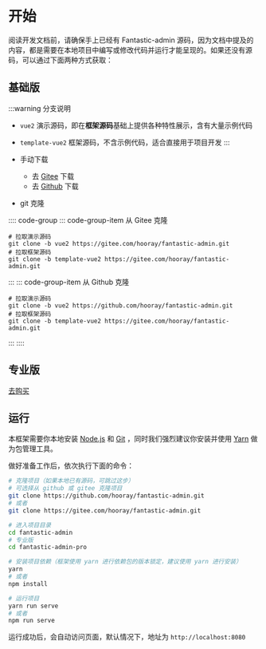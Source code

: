 # 开始

阅读开发文档前，请确保手上已经有 Fantastic-admin 源码，因为文档中提及的内容，都是需要在本地项目中编写或修改代码并运行才能呈现的。如果还没有源码，可以通过下面两种方式获取：

## 基础版

:::warning 分支说明
- `vue2` 演示源码，即在**框架源码**基础上提供各种特性展示，含有大量示例代码
- `template-vue2` 框架源码，不含示例代码，适合直接用于项目开发
:::

- 手动下载
  - 去 [Gitee](https://gitee.com/hooray/fantastic-admin) 下载
  - 去 [Github](https://github.com/hooray/fantastic-admin) 下载
- git 克隆

:::: code-group
::: code-group-item 从 Gitee 克隆
```bash:no-line-numbers
# 拉取演示源码
git clone -b vue2 https://gitee.com/hooray/fantastic-admin.git
# 拉取框架源码
git clone -b template-vue2 https://gitee.com/hooray/fantastic-admin.git
```
:::
::: code-group-item 从 Github 克隆
```bash:no-line-numbers
# 拉取演示源码
git clone -b vue2 https://github.com/hooray/fantastic-admin.git
# 拉取框架源码
git clone -b template-vue2 https://gitee.com/hooray/fantastic-admin.git
```
:::
::::

## 专业版

[去购买](../buy.md)

## 运行

本框架需要你本地安装 [Node.js](https://nodejs.org/zh-cn/) 和 [Git](https://git-scm.com/) ，同时我们强烈建议你安装并使用 [Yarn](https://classic.yarnpkg.com/zh-Hans/) 做为包管理工具。

做好准备工作后，依次执行下面的命令：

```bash
# 克隆项目（如果本地已有源码，可跳过这步）
# 可选择从 github 或 gitee 克隆项目
git clone https://github.com/hooray/fantastic-admin.git
# 或者
git clone https://gitee.com/hooray/fantastic-admin.git

# 进入项目目录
cd fantastic-admin
# 专业版
cd fantastic-admin-pro

# 安装项目依赖（框架使用 yarn 进行依赖包的版本锁定，建议使用 yarn 进行安装）
yarn
# 或者
npm install

# 运行项目
yarn run serve
# 或者
npm run serve
```

运行成功后，会自动访问页面，默认情况下，地址为 `http://localhost:8080`